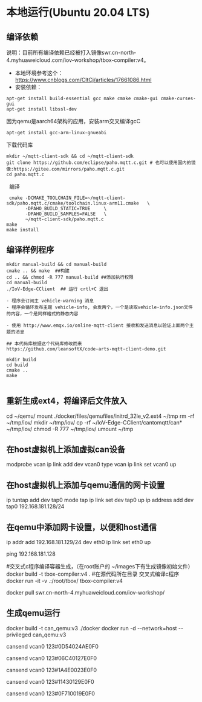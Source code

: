 # 本地运行(Ubuntu 20.04 LTS)

## 编译依赖

说明：目前所有编译依赖已经被打入镜像swr.cn-north-4.myhuaweicloud.com/iov-workshop/tbox-compiler:v4。


- 本地环境参考这个：https://www.cnblogs.com/CltCj/articles/17661086.html
- 安装依赖：

```
apt-get install build-essential gcc make cmake cmake-gui cmake-curses-gui
apt-get install libssl-dev
```

因为qemu是aarch64架构的应用，安装arm交叉编译gcC

```
apt-get install gcc-arm-linux-gnueabi
```

下载代码库

```
mkdir ~/mqtt-client-sdk && cd ~/mqtt-client-sdk
git clone https://github.com/eclipse/paho.mqtt.c.git # 也可以使用国内的镜像:https://gitee.com/mirrors/paho.mqtt.c.git
cd paho.mqtt.c
```
 
编译

```
 cmake -DCMAKE_TOOLCHAIN_FILE=~/mqtt-client-sdk/paho.mqtt.c/cmake/toolchain.linux-arm11.cmake   \
       -DPAHO_BUILD_STATIC=TRUE     \
       -DPAHO_BUILD_SAMPLES=FALSE   \
       ~/mqtt-client-sdk/paho.mqtt.c
make 
make install
```

## 编译样例程序
```
mkdir manual-build && cd manual-build
cmake .. && make  ##构建 
cd .. && chmod -R 777 manual-build ##添加执行权限
cd manual-build
./IoV-Edge-CClient  ## 运行 crtl+C 退出

- 程序会订阅主 vehicle-warning 消息
- 程序会循环发布主题 vehicle-info, 会发两个，一个是读取vehicle-info.json文件的内容，一个是同样格式的静态内容

- 使用 http://www.emqx.io/online-mqtt-client 接收和发送消息以验证上面两个主题的消息

## 本代码库根据这个代码库修改而来
https://github.com/leansoftX/code-arts-mqtt-client-demo.git

mkdir build
cd build
cmake ..
make


```

## 重新生成ext4，将编译后文件放入
cd ~/qemu/
mount ./docker/files/qemufiles/initrd_32le_v2.ext4 ~/tmp
rm -rf  ~/tmp/iov/
mkdir ~/tmp/iov/
cp -rf ~/IoV-Edge-CClient/cantomqtt/can* ~/tmp/iov/
chmod -R 777 ~/tmp/iov/
umount ~/tmp


## 在host虚拟机上添加虚拟can设备

modprobe vcan
ip link add dev vcan0 type vcan
ip link set vcan0 up

## 在host虚拟机上添加与qemu通信的网卡设置
ip tuntap add dev tap0 mode tap
ip link set dev tap0 up
ip address add dev tap0 192.168.181.128/24

## 在qemu中添加网卡设置，以便和host通信

ip addr add 192.168.181.129/24 dev eth0
ip link set eth0 up

ping 192.168.181.128


#交叉式c程序编译容器生成，（在root账户的 ~/images下有生成镜像初始文件）
docker build -t tbox-compiler:v4 .
#在源代码所在目录 交叉式编译c程序
docker run -it -v .:/root/tbox/ tbox-compiler:v4


docker pull swr.cn-north-4.myhuaweicloud.com/iov-workshop/

## 生成qemu运行

docker build -t can_qemu:v3 ./docker
docker run -d --network=host --privileged can_qemu:v3


cansend vcan0  123#0D54024AE0F0

cansend vcan0  123#06C40127E0F0

cansend vcan0  123#1A4E0023E0F0

cansend vcan0  123#11430129E0F0

cansend vcan0  123#0F710019E0F0

